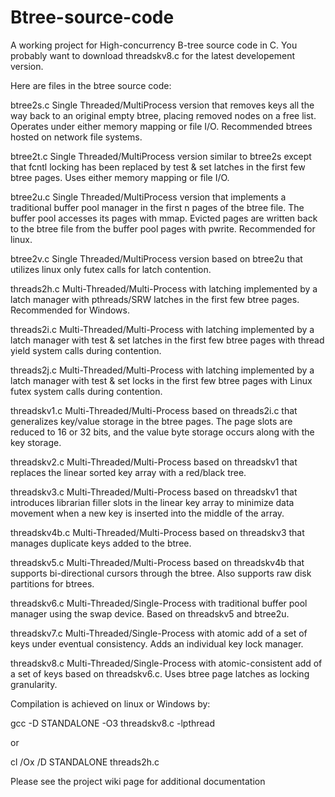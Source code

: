 Btree-source-code
=================

A working project for High-concurrency B-tree source code in C.  You probably want to download threadskv8.c for the latest developement version.

Here are files in the btree source code:

btree2s.c       Single Threaded/MultiProcess version that removes keys all the way back to an original empty btree, placing removed nodes on a free list.  Operates under either memory mapping or file I/O.  Recommended btrees hosted on network file systems.

btree2t.c       Single Threaded/MultiProcess version similar to btree2s except that fcntl locking has been replaced by test & set latches in the first few btree pages.  Uses either memory mapping or file I/O.

btree2u.c		Single Threaded/MultiProcess version that implements a traditional buffer pool manager in the first n pages of the btree file.  The buffer pool accesses its pages with mmap.  Evicted pages are written back to the btree file from the buffer pool pages with pwrite. Recommended for linux.

btree2v.c		Single Threaded/MultiProcess version based on btree2u that utilizes linux only futex calls for latch contention.

threads2h.c     Multi-Threaded/Multi-Process with latching implemented by a latch manager with pthreads/SRW latches in the first few btree pages. Recommended for Windows.

threads2i.c     Multi-Threaded/Multi-Process with latching implemented by a latch manager with test & set latches in the first few btree pages with thread yield system calls during contention.

threads2j.c     Multi-Threaded/Multi-Process with latching implemented by a latch manager with test & set locks in the first few btree pages with Linux futex system calls during contention.

threadskv1.c	Multi-Threaded/Multi-Process based on threads2i.c that generalizes key/value storage in the btree pages. The page slots are reduced to 16 or 32 bits, and the value byte storage occurs along with the key storage.

threadskv2.c	Multi-Threaded/Multi-Process based on threadskv1 that replaces the linear sorted key array with a red/black tree.

threadskv3.c	Multi-Threaded/Multi-Process based on threadskv1 that introduces librarian filler slots in the linear key array to minimize data movement when a new key is inserted into the middle of the array.

threadskv4b.c	Multi-Threaded/Multi-Process based on threadskv3 that manages duplicate keys added to the btree.

threadskv5.c	Multi-Threaded/Multi-Process based on threadskv4b that supports bi-directional cursors through the btree. Also supports raw disk partitions for btrees.

threadskv6.c	Multi-Threaded/Single-Process with traditional buffer pool manager using the swap device.  Based on threadskv5 and btree2u.

threadskv7.c	Multi-Threaded/Single-Process with atomic add of a set of keys under eventual consistency.  Adds an individual key lock manager.

threadskv8.c	Multi-Threaded/Single-Process with atomic-consistent add of a set of keys based on threadskv6.c.  Uses btree page latches as locking granularity.

Compilation is achieved on linux or Windows by:

gcc -D STANDALONE -O3 threadskv8.c -lpthread

or

cl /Ox /D STANDALONE threads2h.c

Please see the project wiki page for additional documentation
